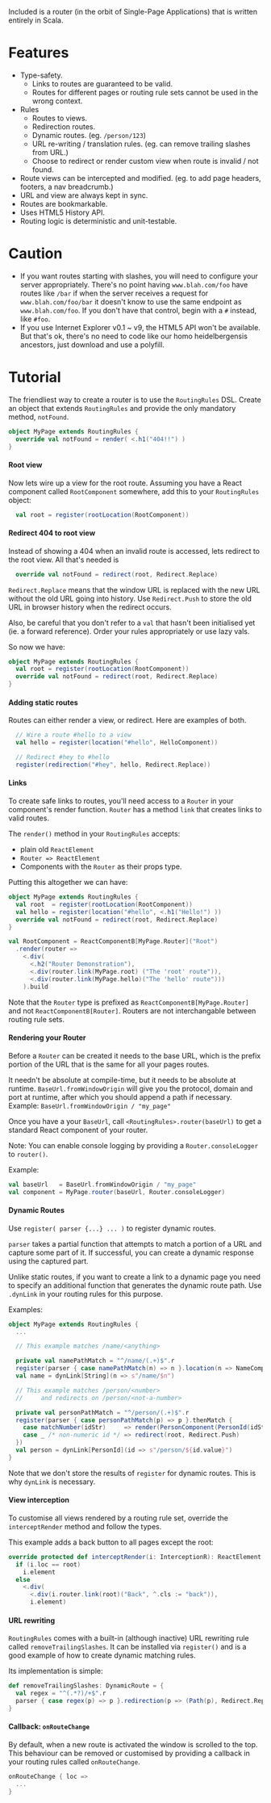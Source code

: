 Included is a router (in the orbit of Single-Page Applications) that is written entirely in Scala.

Features
========
* Type-safety.
  * Links to routes are guaranteed to be valid.
  * Routes for different pages or routing rule sets cannot be used in the wrong context.
* Rules
  * Routes to views.
  * Redirection routes.
  * Dynamic routes. (eg. `/person/123`)
  * URL re-writing / translation rules. (eg. can remove trailing slashes from URL.)
  * Choose to redirect or render custom view when route is invalid / not found.
* Route views can be intercepted and modified. (eg. to add page headers, footers, a nav breadcrumb.)
* URL and view are always kept in sync.
* Routes are bookmarkable.
* Uses HTML5 History API.
* Routing logic is deterministic and unit-testable.


Caution
=======

* If you want routes starting with slashes, you will need to configure your server appropriately.
  There's no point having `www.blah.com/foo` have routes like `/bar` if when the server receives a request for `www.blah.com/foo/bar` it doesn't know to use the same endpoint as `www.blah.com/foo`.
  If you don't have that control, begin with a `#` instead, like `#foo`.
* If you use Internet Explorer v0.1 ~ v9, the HTML5 API won't be available. But that's ok, there's no need to code like our homo heidelbergensis ancestors, just download and use a polyfill.

Tutorial
========

The friendliest way to create a router is to use the `RoutingRules` DSL.
Create an object that extends `RoutingRules` and provide the only mandatory method, `notFound`.

```scala
object MyPage extends RoutingRules {
  override val notFound = render( <.h1("404!!") )
}
```

#### Root view

Now lets wire up a view for the root route.
Assuming you have a React component called `RootComponent` somewhere, add this to your `RoutingRules` object:

```scala
  val root = register(rootLocation(RootComponent))
```

#### Redirect 404 to root view

Instead of showing a 404 when an invalid route is accessed, lets redirect to the root view.
All that's needed is
```scala
  override val notFound = redirect(root, Redirect.Replace)
```

`Redirect.Replace` means that the window URL is replaced with the new URL without the old URL going into history.
Use `Redirect.Push` to store the old URL in browser history when the redirect occurs.

Also, be careful that you don't refer to a `val` that hasn't been initialised yet (ie. a forward reference).
Order your rules appropriately or use lazy vals.

So now we have:
```scala
object MyPage extends RoutingRules {
  val root = register(rootLocation(RootComponent))
  override val notFound = redirect(root, Redirect.Replace)
}
```

#### Adding static routes

Routes can either render a view, or redirect. Here are examples of both.

```scala
  // Wire a route #hello to a view
  val hello = register(location("#hello", HelloComponent))

  // Redirect #hey to #hello
  register(redirection("#hey", hello, Redirect.Replace))
```

#### Links

To create safe links to routes, you'll need access to a `Router` in your component's render function.
`Router` has a method `link` that creates links to valid routes.

The `render()` method in your `RoutingRules` accepts:
* plain old `ReactElement`
* `Router => ReactElement`
* Components with the `Router` as their props type.

Putting this altogether we can have:
```scala
object MyPage extends RoutingRules {
  val root  = register(rootLocation(RootComponent))
  val hello = register(location("#hello", <.h1("Hello!") ))
  override val notFound = redirect(root, Redirect.Replace)
}

val RootComponent = ReactComponentB[MyPage.Router]("Root")
  .render(router =>
    <.div(
      <.h2("Router Demonstration"),
      <.div(router.link(MyPage.root) ("The 'root' route")),
      <.div(router.link(MyPage.hello)("The 'hello' route")))
    ).build
```

Note that the `Router` type is prefixed as `ReactComponentB[MyPage.Router]` and not `ReactComponentB[Router]`.
Routers are not interchangable between routing rule sets.

#### Rendering your Router

Before a `Router` can be created it needs to the base URL, which is the prefix portion of the URL that is the same for all your pages routes.

It needn't be absolute at compile-time, but it needs to be absolute at runtime. `BaseUrl.fromWindowOrigin` will give you the protocol, domain and port at runtime, after which you should append a path if necessary. Example: `BaseUrl.fromWindowOrigin / "my_page"`

Once you have a your `BaseUrl`, call `<RoutingRules>.router(baseUrl)` to get a standard React component of your router.

Note: You can enable console logging by providing a `Router.consoleLogger` to `router()`.

Example:
```scala
val baseUrl   = BaseUrl.fromWindowOrigin / "my_page"
val component = MyPage.router(baseUrl, Router.consoleLogger)
```

#### Dynamic Routes

Use `register( parser {...} ... )` to register dynamic routes.

`parser` takes a partial function that attempts to match a portion of a URL and capture some part of it.
If successful, you can create a dynamic response using the captured part.

Unlike static routes, if you want to create a link to a dynamic page you need to specify an additional function that generates the dynamic route path. Use `.dynLink` in your routing rules for this purpose.

Examples:
```scala
object MyPage extends RoutingRules {
  ...

  // This example matches /name/<anything>

  private val namePathMatch = "^/name/(.+)$".r
  register(parser { case namePathMatch(n) => n }.location(n => NameComponent(n)))
  val name = dynLink[String](n => s"/name/$n")

  // This example matches /person/<number>
  //     and redirects on /person/<not-a-number>

  private val personPathMatch = "^/person/(.+)$".r
  register(parser { case personPathMatch(p) => p }.thenMatch {
    case matchNumber(idStr)     => render(PersonComponent(PersonId(idStr.toLong)))
    case _ /* non-numeric id */ => redirect(root, Redirect.Push)
  })
  val person = dynLink[PersonId](id => s"/person/${id.value}")
}
```

Note that we don't store the results of `register` for dynamic routes. This is why `dynLink` is necessary.

#### View interception

To customise all views rendered by a routing rule set, override the `interceptRender` method and follow the types.

This example adds a back button to all pages except the root:
```scala
override protected def interceptRender(i: InterceptionR): ReactElement =
  if (i.loc == root)
    i.element
  else
    <.div(
      <.div(i.router.link(root)("Back", ^.cls := "back")),
      i.element)
```

#### URL rewriting

`RoutingRules` comes with a built-in (although inactive) URL rewriting rule called `removeTrailingSlashes`.
It can be installed via `register()` and is a good example of how to create dynamic matching rules.

Its implementation is simple:
```scala
def removeTrailingSlashes: DynamicRoute = {
  val regex = "^(.*?)/+$".r
  parser { case regex(p) => p }.redirection(p => (Path(p), Redirect.Replace))
}
```

#### Callback: `onRouteChange`
By default, when a new route is activated the window is scrolled to the top.
This behaviour can be removed or customised by providing a callback in your routing rules called `onRouteChange`.

```scala
onRouteChange { loc =>
  ...
}